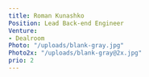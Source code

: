```yaml
---
title: Roman Kunashko
Position: Lead Back-end Engineer
Venture:
- Dealroom
Photo: "/uploads/blank-gray.jpg"
Photo2x: "/uploads/blank-gray@2x.jpg"
prio: 2
---
```

